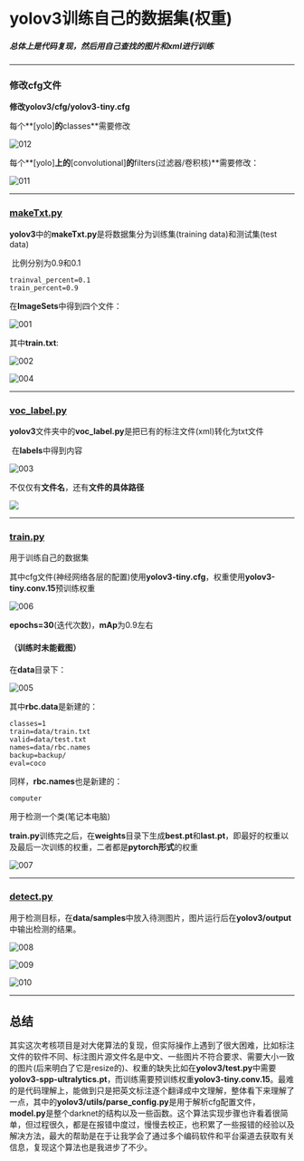 # yolov3训练自己的数据集(权重)

##### 总体上是代码复现，然后用自己查找的图片和xml进行训练

------



### 修改cfg文件

**修改yolov3/cfg/yolov3-tiny.cfg**

每个**[yolo]**的**classes**需要修改

![012](https://github.com/010404/yolov3/blob/master/picture/012.png)



每个**[yolo]**上的**[convolutional]**的**filters(过滤器/卷积核)**需要修改：

![011](https://github.com/010404/yolov3/blob/master/picture/011.png)

------



### [makeTxt.py](https://github.com/010404/yolov3/blob/master/makeTxt.py)

**yolov3**中的**makeTxt.py**是将数据集分为训练集(training data)和测试集(test data)

​		比例分别为0.9和0.1

```
trainval_percent=0.1
train_percent=0.9
```



在**ImageSets**中得到四个文件：

![**001**](https://github.com/010404/yolov3/blob/master/picture/001.png)



其中**train.txt**:

![002](https://github.com/010404/yolov3/blob/master/picture/002.png)

![004](https://github.com/010404/yolov3/blob/master/picture/004.png)

------



### [voc_label.py](https://github.com/010404/yolov3/blob/master/voc_label.py)

**yolov3**文件夹中的**voc_label.py**是把已有的标注文件(xml)转化为txt文件

​	在**labels**中得到内容

![003](https://github.com/010404/yolov3/blob/master/picture/003.png)



不仅仅有**文件名**，还有**文件的具体路径**

![](https://github.com/010404/yolov3/blob/master/picture/004.png)



------





### [train.py](https://github.com/010404/yolov3/blob/master/train.py)

用于训练自己的数据集

其中cfg文件(神经网络各层的配置)使用**yolov3-tiny.cfg**，权重使用**yolov3-tiny.conv.15**预训练权重

![006](https://github.com/010404/yolov3/blob/master/picture/006.png)

**epochs=30**(迭代次数)，**mAp**为0.9左右

#### （训练时未能截图）



在**data**目录下：

![005](https://github.com/010404/yolov3/blob/master/picture/005.png)

其中**rbc.data**是新建的：

```
classes=1
train=data/train.txt
valid=data/test.txt
names=data/rbc.names
backup=backup/
eval=coco
```

同样，**rbc.names**也是新建的：

```
computer
```

用于检测一个类(笔记本电脑)



**train.py**训练完之后，在**weights**目录下生成**best.pt**和**last.pt**，即最好的权重以及最后一次训练的权重，二者都是**pytorch形式**的权重

![007](https://github.com/010404/yolov3/blob/master/picture/007.png)

------



### [detect.py](https://github.com/010404/yolov3/blob/master/detect.py)

用于检测目标，在**data/samples**中放入待测图片，图片运行后在**yolov3/output**中输出检测的结果。

![008](https://github.com/010404/yolov3/blob/master/picture/008.png)



![009](https://github.com/010404/yolov3/blob/master/picture/009.png)



![010](https://github.com/010404/yolov3/blob/master/picture/010.png)

------



## 总结

其实这次考核项目是对大佬算法的复现，但实际操作上遇到了很大困难，比如标注文件的软件不同、标注图片源文件名是中文、一些图片不符合要求、需要大小一致的图片(后来明白了它是resize的)、权重的缺失比如在**yolov3/test.py**中需要**yolov3-spp-ultralytics.pt**，而训练需要预训练权重**yolov3-tiny.conv.15**。最难的是代码理解上，能做到只是把英文标注逐个翻译成中文理解，整体看下来理解了一点，其中的**yolov3/utils/parse_config.py**是用于解析cfg配置文件，**model.py**是整个darknet的结构以及一些函数。这个算法实现步骤也许看着很简单，但过程很久，都是在报错中度过，慢慢去校正，也积累了一些报错的经验以及解决方法，最大的帮助是在于让我学会了通过多个编码软件和平台渠道去获取有关信息，复现这个算法也是我进步了不少。

